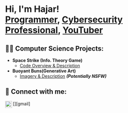 <h1>Hi, I'm Hajar! <br/><a href="https://github.com/joshmadakor1">Programmer</a>, <a href="https://www.linkedin.com/in/joshmadakor/">Cybersecurity Professional</a>, <a href="https://www.youtube.com/c/joshmadakor">YouTuber</a></h1>

<h2>👨‍💻 Computer Science Projects:</h2>

- <b>Space Strike (Info. Theory Game)</b>
  - [Code Overview & Description](https://github.com/joshmadakor1/Algorithms-Practice)
- <b>Buoyant Buns(Generative Art)</b>
  - [Imagery & Description](https://github.com/joshmadakor1/4chan-Image-Analysis-Middleware-C964) <b><i>(Potentially NSFW)</b></i>


<h2> 🤳 Connect with me:</h2>

[<img align="left" alt="Hajar Moussa | Gmail" width="22px" src="https://en.m.wikipedia.org/wiki/File:Gmail_icon_%282020%29.svg" />][gmail]


[twitter]: https://twitter.com/joshmadakor
[youtube]: https://www.youtube.com/c/joshmadakor
[instagram]: https://www.instagram.com/joshmadakor/
[linkedin]: https://linkedin.com/in/joshmadakor
